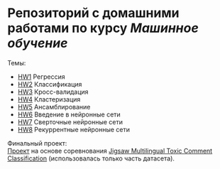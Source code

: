 # Репозиторий с домашними работами по курсу *Машинное обучение*

Темы:
- [HW1](https://github.com/slowwavesleep/HSE_ML/blob/master/HW1/HW1.ipynb) Регрессия
- [HW2](https://github.com/slowwavesleep/HSE_ML/blob/master/HW2/HW2.ipynb) Классификация
- [HW3](https://github.com/slowwavesleep/HSE_ML/blob/master/HW3/HW3.ipynb) Кросс-валидация
- [HW4](https://github.com/slowwavesleep/HSE_ML/blob/master/HW4/HW4.ipynb) Кластеризация
- [HW5](https://github.com/slowwavesleep/HSE_ML/blob/master/HW5/HW5.ipynb) Ансамблирование
- [HW6](https://github.com/slowwavesleep/HSE_ML/blob/master/HW6/HW6.ipynb) Введение в нейронные сети
- [HW7](https://github.com/slowwavesleep/HSE_ML/blob/master/HW7/HW7.ipynb) Сверточные нейронные сети
- [HW8](https://github.com/slowwavesleep/HSE_ML/blob/master/HW8/HW8.ipynb) Рекуррентные нейронные сети

Финальный проект:<br>
[Проект](https://github.com/slowwavesleep/HSE_ML/blob/master/Project/ml_project.ipynb) на основе соревнования [Jigsaw Multilingual Toxic Comment Classification](https://www.kaggle.com/c/jigsaw-multilingual-toxic-comment-classification/) (использовалась только часть датасета).
